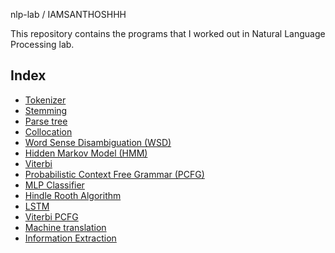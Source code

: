 nlp-lab / IAMSANTHOSHHH



This repository contains the programs that I worked out in Natural Language Processing lab.

## Index

- [Tokenizer](https://github.com/kbdharun/NLP-Lab/blob/main/Lab01(tokenizer)/tokenizer.ipynb)
- [Stemming](https://github.com/kbdharun/NLP-Lab/blob/main/Lab02(stemming)/lab2.ipynb)
- [Parse tree](https://github.com/kbdharun/NLP-Lab/blob/main/Lab03(parse-tree)/lab3.ipynb)
- [Collocation](https://github.com/kbdharun/NLP-Lab/blob/main/Lab04(collocation)/Lab4-NLP-Exp-2.ipynb)
- [Word Sense Disambiguation (WSD)](https://github.com/kbdharun/NLP-Lab/blob/main/Lab05(WSD)/NLP-Lab-5-Exp3.ipynb)
- [Hidden Markov Model (HMM)](https://github.com/kbdharun/NLP-Lab/blob/main/Lab07(HMM%2CViterbi)/NLP%20Exp%204.ipynb)
- [Viterbi](https://github.com/kbdharun/NLP-Lab/blob/main/Lab07(HMM%2CViterbi)/NLP_Exp_5.ipynb)
- [Probabilistic Context Free Grammar (PCFG)](https://github.com/kbdharun/NLP-Lab/blob/main/Lab08(PCFG)/PCFG.ipynb)
- [MLP Classifier](https://github.com/kbdharun/NLP-Lab/blob/main/Lab09-Hindle-rooth%26MLP/Lab%209%20-%20MLP%20classifier.ipynb)
- [Hindle Rooth Algorithm](https://github.com/kbdharun/NLP-Lab/blob/main/Lab09-Hindle-rooth%26MLP/hindle-rooth-algorithm.ipynb)
- [LSTM](https://github.com/kbdharun/NLP-Lab/blob/main/Lab10(LSTM)/Lab_10_Text_generator_using_LSTM.ipynb)
- [Viterbi PCFG](https://github.com/kbdharun/NLP-Lab/blob/main/Lab11(Viterbi-PCFG%2CMachine-translation)/Viterbi-PCFG.ipynb)
- [Machine translation](https://github.com/kbdharun/NLP-Lab/blob/main/Lab11(Viterbi-PCFG%2CMachine-translation)/Machine-translation.ipynb)
- [Information Extraction](https://github.com/kbdharun/NLP-Lab/blob/main/Lab12(Information-Extraction)/Information_Extraction.ipynb)
